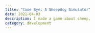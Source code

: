 ```yaml
---
title: "Come Bye: A Sheepdog Simulator" 
date: 2021-04-03
description: I made a game about sheep.
category: development
---
```




